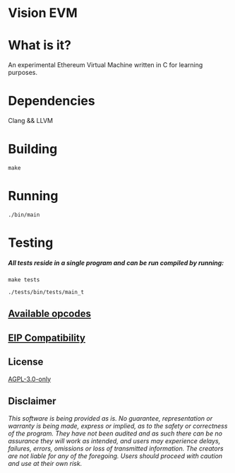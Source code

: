 # Vision EVM

# What is it?
An experimental Ethereum Virtual Machine written in C for learning purposes.

# Dependencies
Clang && LLVM

# Building
```
make
```

# Running
```
./bin/main
```

# Testing
##### All tests reside in a single program and can be run compiled by running:
```
make tests

./tests/bin/tests/main_t
```
## [Available opcodes](https://github.com/abrandec/vision_evm/blob/main/compatibility-lists/opcodes.md)

## [EIP Compatibility](https://github.com/abrandec/vision_evm/blob/main/compatibility-lists/eips.md)

## License

[AGPL-3.0-only](https://github.com/abrandec/vision_evm/blob/master/LICENSE)

## Disclaimer

_This software is being provided as is. No guarantee, representation or warranty is being made, express or implied, as to the safety or correctness of the program. They have not been audited and as such there can be no assurance they will work as intended, and users may experience delays, failures, errors, omissions or loss of transmitted information. The creators are not liable for any of the foregoing. Users should proceed with caution and use at their own risk._
